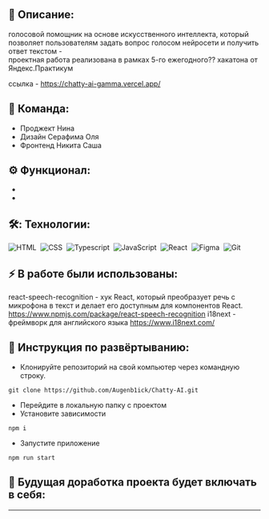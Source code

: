 ## 📖 Описание:

голосовой помощник на основе искусственного интеллекта, который позволяет пользователям задать вопрос голосом нейросети и получить ответ текстом -<br />
проектная работа реализована в рамках 5-го ежегодного?? хакатона от Яндекс.Практикум

ссылка - https://chatty-ai-gamma.vercel.app/


## 👯 Команда:
- Проджект 
  Нина
- Дизайн 
  Серафима
  Оля
- Фронтенд
  Никита
  Саша 
## ⚙️ Функционал:

- 
-

## 🛠️: Технологии:

![HTML](https://img.shields.io/badge/-HTML-05122A?style=flat&logo=HTML5)&nbsp;
![CSS](https://img.shields.io/badge/-CSS-05122A?style=flat&logo=CSS3&logoColor=1572B6)&nbsp;
![Typescript](https://img.shields.io/badge/-Typescript-007ACC?style=flat&logo=typescript&logoColor=white)&nbsp;
![JavaScript](https://img.shields.io/badge/-JavaScript-05122A?style=flat&logo=javascript)&nbsp;
![React](https://img.shields.io/badge/-React-05122A?style=flat&logo=react)&nbsp;
![Figma](https://img.shields.io/badge/-Figma-05122A?style=flat&logo=figma)&nbsp;
![Git](https://img.shields.io/badge/-Git-05122A?style=flat&logo=git)&nbsp;


## ⚡ В работе были использованы:
react-speech-recognition - хук React, который преобразует речь с микрофона в текст и делает его доступным для компонентов React.
https://www.npmjs.com/package/react-speech-recognition
i18next - фреймворк для английского языка
https://www.i18next.com/


## 🚀 Инструкция по развёртыванию:

- Клонируйте репозиторий на свой компьютер через командную строку.

```
git clone https://github.com/Augenb1ick/Chatty-AI.git
```

- Перейдите в локальную папку с проектом
- Установите зависимости

```
npm i
```

- Запустите приложение

```
npm run start
```

## 🤖 Будущая доработка проекта будет включать в себя:

- --